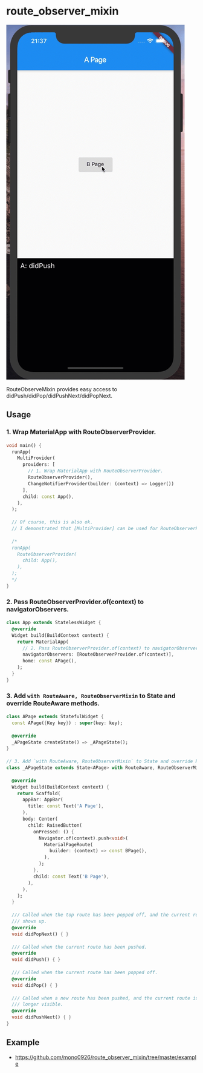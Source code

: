 # route_observer_mixin

![Gif](gif/screen.gif)

RouteObserveMixin provides easy access to didPush/didPop/didPushNext/didPopNext.

## Usage

### 1. Wrap MaterialApp with RouteObserverProvider.

```dart
void main() {
  runApp(
    MultiProvider(
      providers: [
        // 1. Wrap MaterialApp with RouteObserverProvider.
        RouteObserverProvider(),
        ChangeNotifierProvider(builder: (context) => Logger())
      ],
      child: const App(),
    ),
  );

  // Of course, this is also ok.
  // I demonstrated that [MultiProvider] can be used for RouteObserverProvider👍

  /*
  runApp(
    RouteObserverProvider(
      child: App(),
    ),
  );
  */
}
```

###  2. Pass RouteObserverProvider.of(context) to navigatorObservers.


```dart
class App extends StatelessWidget {
  @override
  Widget build(BuildContext context) {
    return MaterialApp(
      // 2. Pass RouteObserverProvider.of(context) to navigatorObservers.
      navigatorObservers: [RouteObserverProvider.of(context)],
      home: const APage(),
    );
  }
}
```

### 3. Add `with RouteAware, RouteObserverMixin` to State and override RouteAware methods.

```dart
class APage extends StatefulWidget {
  const APage({Key key}) : super(key: key);

  @override
  _APageState createState() => _APageState();
}

// 3. Add `with RouteAware, RouteObserverMixin` to State and override RouteAware methods.
class _APageState extends State<APage> with RouteAware, RouteObserverMixin {

  @override
  Widget build(BuildContext context) {
    return Scaffold(
      appBar: AppBar(
        title: const Text('A Page'),
      ),
      body: Center(
        child: RaisedButton(
          onPressed: () {
            Navigator.of(context).push<void>(
              MaterialPageRoute(
                builder: (context) => const BPage(),
              ),
            );
          },
          child: const Text('B Page'),
        ),
      ),
    );
  }

  /// Called when the top route has been popped off, and the current route
  /// shows up.
  @override
  void didPopNext() { }

  /// Called when the current route has been pushed.
  @override
  void didPush() { }

  /// Called when the current route has been popped off.
  @override
  void didPop() { }

  /// Called when a new route has been pushed, and the current route is no
  /// longer visible.
  @override
  void didPushNext() { }
}
```


## Example

- https://github.com/mono0926/route_observer_mixin/tree/master/example